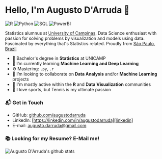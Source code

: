 # Hello, I'm Augusto D'Arruda 👋

![R](https://img.shields.io/badge/R-Advanced-green)
![Python](https://img.shields.io/badge/Python-Intermediate-yellow)
![SQL](https://img.shields.io/badge/SQL-Intermediate-yellow)
![PowerBI](https://img.shields.io/badge/PowerBI-Intermediate-yellow)

Statistics alumnus at [University of Campinas](https://www.unicamp.br/unicamp/). Data Science enthusiast with passion for solving problems by visualization and models using data. Fascinated by everything that's Statistics related. Proudly from [São Paulo, Brazil](https://en.wikipedia.org/wiki/S%C3%A3o_Paulo)

- 🔭 Bachelor's degree in **Statistics** at UNICAMP
- 🌱 I’m currently learning **Machine Learning and Deep Learning**
- ⚙️ Mastering: `.py`, `.r`
- 👯 I’m looking to collaborate on **Data Analysis** and/or **Machine Learning** projects
- 💬 I'm mostly active within the **R** and **Data Visualization** communities
- 🎾 I love sports, but Tennis is my ultimate passion
### 📬 Get in Touch

- GitHub: [github.com/augustodarruda][github]
- LinkedIn: [https://linkedin.com/in/augustodarruda][linkedin]
- E-mail: augusto.darruda@gmail.com

### 📚 Looking for my Resume? E-Mail me!

![Augusto D'Arruda's github stats](https://github-readme-stats.vercel.app/api?username=augustodarruda&show_icons=true&hide_border=true)

[github]: https://github.com/augustodarruda
